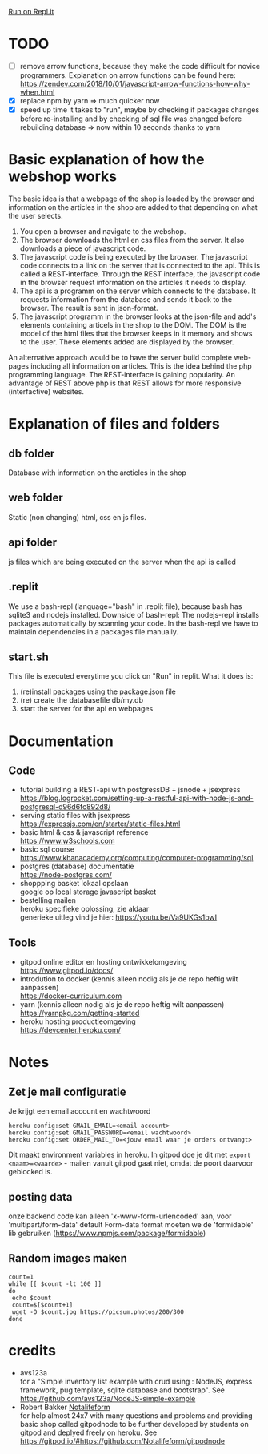 [Run on Repl.it](https://replit.com/github/vangeest/webshop-replit-example)

# TODO
- [ ] remove arrow functions, because they make the code difficult for novice programmers. Explanation on arrow functions can be found here: https://zendev.com/2018/10/01/javascript-arrow-functions-how-why-when.html
- [x] replace npm by yarn => much quicker now
- [x] speed up time it takes to "run", maybe by checking if packages changes before re-installing and by checking of sql file was changed before rebuilding database => now within 10 seconds thanks to yarn

# Basic explanation of how the webshop works
The basic idea is that a webpage of the shop is loaded by the browser and information on the articles in the shop are added to that depending on what the user selects.
1. You open a browser and navigate to the webshop. 
2. The browser downloads the html en css files from the server. It also downloads a piece of javascript code.
3. The javascript code is being executed by the browser. The javascript code connects to a link on the server that is connected to the api. This is called a REST-interface. Through the REST interface, the javascript code in the browser request information on the articles it needs to display.
4. The api is a programm on the server which connects to the database. It requests information from the database and sends it back to the browser. The result is sent in json-format.
5. The javascript programm in the browser looks at the json-file and add's elements containing articels in the shop to the DOM. The DOM is the model of the html files that the browser keeps in it memory and shows to the user. These elements added are displayed by the browser.

An alternative approach would be to have the server build complete web-pages including all information on articles. This is the idea behind the php programming language. The REST-interface is gaining popularity. An advantage of REST above php is that REST allows for more responsive (interfactive) websites.

# Explanation of files and folders

## db folder
Database with information on the arcticles in the shop

## web folder
Static (non changing) html, css en js files.

## api folder
js files which are being executed on the server when the api is called

## .replit
We use a bash-repl (language="bash" in .replit file), because bash has sqlite3 and nodejs installed. Downside of bash-repl: The nodejs-repl installs packages automatically by scanning your code. In the bash-repl we have to maintain dependencies in a packages file manually. 

## start.sh
This file is executed everytime you click on "Run" in replit. What it does is:
1. (re)install packages using the package.json file
2. (re) create the databasefile db/my.db
3. start the server for the api en webpages

# Documentation

## Code
* tutorial building a REST-api with postgressDB + jsnode + jsexpress\
https://blog.logrocket.com/setting-up-a-restful-api-with-node-js-and-postgresql-d96d6fc892d8/
* serving static files with jsexpress\
https://expressjs.com/en/starter/static-files.html
* basic html & css & javascript reference\
https://www.w3schools.com
* basic sql course\
https://www.khanacademy.org/computing/computer-programming/sql
* postgres (database) documentatie\
https://node-postgres.com/
* shoppping basket lokaal opslaan\
google op local storage javascript basket
* bestelling mailen\
heroku specifieke oplossing, zie aldaar\
generieke uitleg vind je hier: https://youtu.be/Va9UKGs1bwI


## Tools
* gitpod online editor en hosting ontwikkelomgeving\
https://www.gitpod.io/docs/
* introdution to docker (kennis alleen nodig als je de repo heftig wilt aanpassen)\
https://docker-curriculum.com
* yarn (kennis alleen nodig als je de repo heftig wilt aanpassen)\
https://yarnpkg.com/getting-started
* heroku hosting productieomgeving\
https://devcenter.heroku.com/


# Notes

## Zet je mail configuratie

Je krijgt een email account en wachtwoord 

```
heroku config:set GMAIL_EMAIL=<email account>
heroku config:set GMAIL_PASSWORD=<email wachtwoord>
heroku config:set ORDER_MAIL_TO=<jouw email waar je orders ontvangt>
```

Dit maakt environment variables in heroku. In gitpod doe je dit met `export  <naam>=<waarde>`  - mailen vanuit gitpod gaat niet, omdat de poort daarvoor geblocked is. 



## posting data 

onze backend code kan alleen 'x-www-form-urlencoded' aan, voor 'multipart/form-data' default Form-data format moeten we de 'formidable' lib gebruiken 
(https://www.npmjs.com/package/formidable)


## Random images maken

```
count=1
while [[ $count -lt 100 ]]
do
 echo $count
 count=$[$count+1]
 wget -O $count.jpg https://picsum.photos/200/300
done
```
# credits
- avs123a\
for a "Simple inventory list example with crud using : NodeJS, express framework, pug template, sqlite database and bootstrap". See https://github.com/avs123a/NodeJS-simple-example
- Robert Bakker [Notalifeform](https://www.gihub.com/Notalifeform)\
for help almost 24x7 with many questions and problems and providing basic shop called gitpodnode to be further developed by students on gitpod and deplyed freely on heroku. See https://gitpod.io/#https://github.com/Notalifeform/gitpodnode




